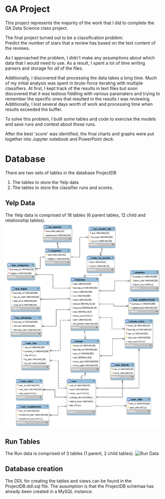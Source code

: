# GA Project
This project represents the majority of the work that I did to complete the GA 
Data Science class project.  

The final project turned out to be a classification problem:  
    Predict the number of stars that a review has based on the text content 
    of the reviews.  

As I approached the problem, I didn't make any assumptions about which data that I would need to use.  As a result, I spent a lot of time writing parsers and storage for *all* of the files. 

Additionally, I discovered that processing the data takes a long time. Much of my initial analysis was spent in brute-force iterating with multiple classifiers.  At first, I kept track of the results in text files but soon discovered that it was tedious fiddling with various paramaters and trying to remember the specific ones that resulted in the results I was reviewing.  Additionally, I lost several days worth of work and processing time when results exceeded the buffer.  

To solve this problem, I built some tables and code to exercise the models and save runs and context about those runs.
  
After the best 'score' was identified, the final charts and graphs were put together into Jupyter notebook and PowerPoint deck.  

# Database
There are two sets of tables in the database ProjectDB
1.  The tables to store the Yelp data
2.  The tables to store the classifier runs and scores.
 
## Yelp Data
The Yelp data is comprised of 18 tables (6 parent tables, 12 child and relationship tables).
![Yelp Data](./SupportFiles/YelpTables.png)


## Run Tables
The Run data is comprised of 3 tables (1 parent, 2 child tables).
![Run Data](./SupportFiles/RunTables.png)

## Database creation
The DDL for creating the tables and views can be found in the ProjectDB.ddl.sql file.  The assumption is that the ProjectDB schemaa has already been created in a MySQL instance.